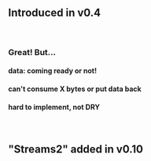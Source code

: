 ## Introduced in v0.4

<br/>

### Great! But...
<!-- .element: class="fragment" -->

#### data: coming ready or not!
<!-- .element: class="fragment" -->

#### can't consume X bytes or put data back
<!-- .element: class="fragment" -->

#### hard to implement, not DRY
<!-- .element: class="fragment" -->

<br/>

## "Streams2" added in v0.10
<!-- .element: class="fragment" -->
